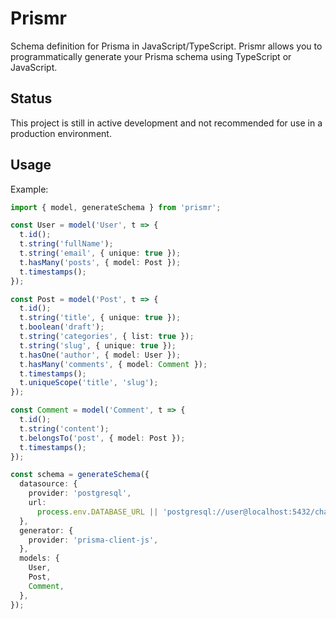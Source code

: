 # Prismr

Schema definition for Prisma in JavaScript/TypeScript. Prismr allows you to programmatically generate your Prisma schema using TypeScript or JavaScript.

## Status

This project is still in active development and not recommended for use in a production environment.

## Usage

Example:

```ts
import { model, generateSchema } from 'prismr';

const User = model('User', t => {
  t.id();
  t.string('fullName');
  t.string('email', { unique: true });
  t.hasMany('posts', { model: Post });
  t.timestamps();
});

const Post = model('Post', t => {
  t.id();
  t.string('title', { unique: true });
  t.boolean('draft');
  t.string('categories', { list: true });
  t.string('slug', { unique: true });
  t.hasOne('author', { model: User });
  t.hasMany('comments', { model: Comment });
  t.timestamps();
  t.uniqueScope('title', 'slug');
});

const Comment = model('Comment', t => {
  t.id();
  t.string('content');
  t.belongsTo('post', { model: Post });
  t.timestamps();
});

const schema = generateSchema({
  datasource: {
    provider: 'postgresql',
    url:
      process.env.DATABASE_URL || 'postgresql://user@localhost:5432/chat_app',
  },
  generator: {
    provider: 'prisma-client-js',
  },
  models: {
    User,
    Post,
    Comment,
  },
});
```
